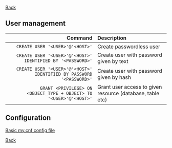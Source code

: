 [Back](../../README.md)

## User management

Command | Description
---:|:---
`CREATE USER '<USER>'@'<HOST>'` | Create passwordless user
`CREATE USER '<USER>'@'<HOST>' IDENTIFIED BY '<PASSWORD>'` | Create user with password given by text
`CREATE USER '<USER>'@'<HOST>' IDENTIFIED BY PASSWORD '<PASSWORD>'` | Create user with password given by hash
`GRANT <PRIVILEGE> ON <OBJECT_TYPE + OBJECT> TO '<USER>'@'<HOST>'` | Grant user access to given resource (database, table etc)

## Configuration

[Basic my.cnf config file](./my.cnf)


[Back](../../README.md)
